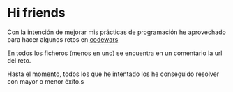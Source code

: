 
# Hi friends

Con la intención de mejorar mis prácticas de programación he aprovechado para hacer algunos retos en [codewars](codewars.com)

En todos los ficheros (menos en uno) se encuentra en un comentario la url del reto.

Hasta el momento, todos los que he intentado los he conseguido resolver con mayor o menor éxito.s